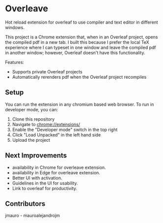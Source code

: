 # Overleave

Hot reload extension for overleaf to use compiler and text editor in different windows.

This project is a Chrome extension that, when in an Overleaf project, opens the compiled pdf in a new tab. I built this because I prefer the local TeX experience where I can typeset in one window and leave the compiled pdf in another window; however, Overleaf doesn't have this functionality.

Features:

* Supports private Overleaf projects
* Automatically rerenders pdf when the Overleaf project recompiles

## Setup

You can run the extension in any chromium based web browser. To run in developer mode, you can:

1. Clone this repository
2. Navigate to [chrome://extensions/](chrome://extensions/)
3. Enable the "Developer mode" switch in the top right
4. Click "Load Unpacked" in the left hand side
5. Upload the project

## Next Improvements 

* availability in Chrome for overleave extension.
* availability in Edge for overleave extension.
* Better UI with activation.
* Guidelines in the UI for usability.
* Link to overleaf for productivity.

## Contributors

jmauro - mauroalejandrojm
